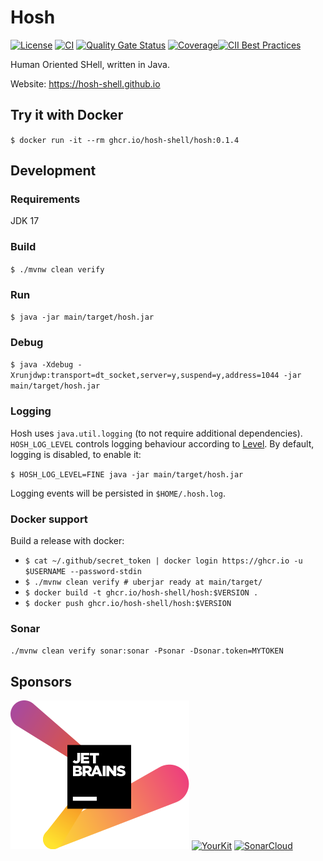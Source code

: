 # Hosh

[![License](https://img.shields.io/badge/License-MIT-blue.svg)](https://opensource.org/licenses/MIT) [![CI](https://github.com/dfa1/hosh/workflows/CI/badge.svg)](https://github.com/dfa1/hosh/actions?query=workflow%3ACI) [![Quality Gate Status](https://sonarcloud.io/api/project_badges/measure?project=hosh%3Ahosh-parent&metric=alert_status)](https://sonarcloud.io/dashboard?id=hosh%3Ahosh-parent)
 [![`Coverage`](https://sonarcloud.io/api/project_badges/measure?project=hosh%3Ahosh-parent&metric=coverage)](https://sonarcloud.io/dashboard?id=hosh%3Ahosh-parent)[![CII Best Practices](https://bestpractices.coreinfrastructure.org/projects/4646/badge)](https://bestpractices.coreinfrastructure.org/projects/4646)

Human Oriented SHell, written in Java.

Website: https://hosh-shell.github.io

## Try it with Docker

`$ docker run -it --rm ghcr.io/hosh-shell/hosh:0.1.4`

## Development

### Requirements

JDK 17

### Build

`$ ./mvnw clean verify`

### Run

`$ java -jar main/target/hosh.jar`

### Debug

`$ java -Xdebug -Xrunjdwp:transport=dt_socket,server=y,suspend=y,address=1044 -jar main/target/hosh.jar`

### Logging

Hosh uses `java.util.logging` (to not require additional dependencies). `HOSH_LOG_LEVEL` controls
logging behaviour according to [Level](https://docs.oracle.com/en/java/javase/11/docs/api/java.logging/java/util/logging/Level.html). By default, logging is disabled, to enable it:

`$ HOSH_LOG_LEVEL=FINE java -jar main/target/hosh.jar`

Logging events will be persisted in `$HOME/.hosh.log`.

### Docker support

Build a release with docker:

- `$ cat ~/.github/secret_token | docker login https://ghcr.io -u $USERNAME --password-stdin`
- `$ ./mvnw clean verify # uberjar ready at main/target/`
- `$ docker build -t ghcr.io/hosh-shell/hosh:$VERSION .`
- `$ docker push ghcr.io/hosh-shell/hosh:$VERSION`

### Sonar

`./mvnw clean verify sonar:sonar -Psonar -Dsonar.token=MYTOKEN`

## Sponsors

[![JetBrains](https://raw.githubusercontent.com/JetBrains/logos/master/web/jetbrains/jetbrains-variant-2.svg)](https://www.jetbrains.com/?from=hosh)
[![YourKit](https://www.yourkit.com/images/yklogo.png)](https://www.yourkit.com/java/profiler?from=hosh)
[![SonarCloud](https://sonarcloud.io/images/project_badges/sonarcloud-white.svg)](https://sonarcloud.io/summary/new_code?id=hosh%3Ahosh-parent)
